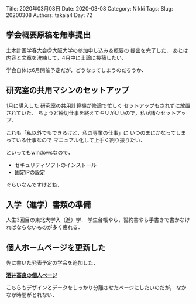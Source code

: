 ﻿Title: 2020年03月08日
Date: 2020-03-08
Category: Nikki
Tags: 
Slug: 20200308
Authors: takala4
Day: 72


## 学会概要原稿を無事提出

土木計画学春大会＠大阪大学の参加申し込み＆概要の
提出を完了した．
あとは内容と文章を洗練して，4月中に土論に投稿したい．

学会自体は6月開催予定だが，どうなってしまうのだろうか．


## 研究室の共用マシンのセットアップ

1月に購入した
研究室の共用計算機が修論で忙しく
セットアップもされずに放置されていた．
ちょうど締切仕事を終えてキリがいいので，私が諸々セットアップ．

これも「私以外でもできるけど，私の専業の仕事」に
いつのまにかなってしまっている仕事なので
マニュアル化して上手く割り振りたい．

といってもwindowsなので，

* セキュリティソフトのインストール
* 固定IPの設定

ぐらいなんですけどね．



## 入学（進学）書類の準備

人生3回目の東北大学入（進）学．
学生台帳やら，誓約書やら手書きで書かなければならないものが多く疲れる．



## 個人ホームページを更新した


先に書いた発表予定の学会を追加した．

**[酒井高良の個人ページ](https://takala4.github.io/cv/)**

こちらもデザインとデータをしっかり分離させたページにしたいのだが，
なかなか時間がとれない．